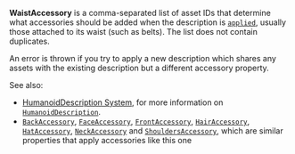 **WaistAccessory** is a comma-separated list of asset IDs that determine
what accessories should be added when the description is
[`applied`](https://create.roblox.com/docs/reference/engine/classes/Humanoid#ApplyDescription), usually those attached to its
waist (such as belts). The list does not contain duplicates.

An error is thrown if you try to apply a new description which shares any
assets with the existing description but a different accessory property.

See also:

- [HumanoidDescription System](https://create.roblox.com/docs/characters/appearance#humanoiddescription),
for more information on [`HumanoidDescription`](https://create.roblox.com/docs/reference/engine/classes/HumanoidDescription).
- [`BackAccessory`](https://create.roblox.com/docs/reference/engine/classes/HumanoidDescription#BackAccessory),
[`FaceAccessory`](https://create.roblox.com/docs/reference/engine/classes/HumanoidDescription#FaceAccessory),
[`FrontAccessory`](https://create.roblox.com/docs/reference/engine/classes/HumanoidDescription#FrontAccessory),
[`HairAccessory`](https://create.roblox.com/docs/reference/engine/classes/HumanoidDescription#HairAccessory),
[`HatAccessory`](https://create.roblox.com/docs/reference/engine/classes/HumanoidDescription#HatAccessory),
[`NeckAccessory`](https://create.roblox.com/docs/reference/engine/classes/HumanoidDescription#NeckAccessory) and
[`ShouldersAccessory`](https://create.roblox.com/docs/reference/engine/classes/HumanoidDescription#ShouldersAccessory), which
are similar properties that apply accessories like this one